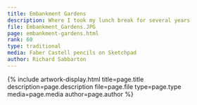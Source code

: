 ```yaml
---
title: Embankment Gardens
description: Where I took my lunch break for several years
file: Embankment_Gardens.JPG
page: embankment-gardens.html
rank: 60
type: traditional
media: Faber Castell pencils on Sketchpad
author: Richard Sabbarton
---
```




{% include artwork-display.html title=page.title description=page.description file=page.file type=page.type media=page.media author=page.author %}